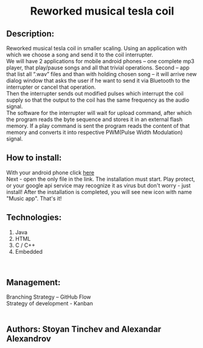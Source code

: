 


<h1 align="center">Reworked musical tesla coil</h1>



## Description:
Reworked musical tesla coil in smaller scaling. Using an application with which we choose a song and send it to the coil interrupter.<br>
We will have 2 applications for mobile android phones – one complete mp3 player, that play/pause songs and all that trivial operations. Second – app that list all “.wav” files and than with holding chosen song – it will arrive new dialog window that asks the user if he want to send it via Bluetooth to the interrupter or cancel that operation.<br>
Then the interrupter sends out modified pulses which interrupt the coil supply so that the output to the coil has the same frequency as the audio signal.<br>
The software for the interrupter will wait for upload command, after which the program reads the byte sequence and stores it in an external flash memory. If a play command is sent the program reads the content of that memory and converts it into respective PWM(Pulse Width Modulation) signal.
<br>

## How to install:
With your android phone click [here](https://drive.google.com/drive/folders/1HosFVmRzxvioICeHo3vdVdEkMbiyzbBV?usp=sharing) \
Next - open the only file in the link. The installation must start. Play protect, or your google api service may recognize it as virus but don't worry - just install!
After the installation is completed, you will see new icon with name "Music app". That's it!

## Technologies:
1. Java<br>
2. HTML<br>
3. C / C++<br>
4. Embedded
<br>
   

## Management:
Branching Strategy – GitHub Flow<br>
Strategy of development - Kanban
<br><br>



## Authors: Stoyan Tinchev and Alexandar Alexandrov


